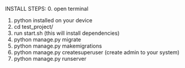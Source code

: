 INSTALL STEPS:
0. open terminal
1. python installed on your device
1. cd test_project/
2. run start.sh (this will install dependencies)
3. python manage.py migrate
4. python manage.py makemigrations
5. python manage.py createsuperuser (create admin to your system)
6. python manage.py runserver
